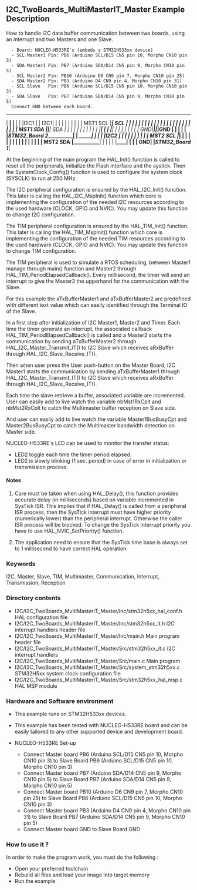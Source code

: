 ## <b>I2C_TwoBoards_MultiMasterIT_Master Example Description</b>
How to handle I2C data buffer communication between two boards, using an interrupt and two Masters and one Slave.

      - Board: NUCLEO-H533RE's (embeds a STM32H533xx device)
      - SCL Master1 Pin: PB6 (Arduino SCL/D15 CN5 pin 10, Morpho CN10 pin 3)
      - SDA Master1 Pin: PB7 (Arduino SDA/D14 CN5 pin 9, Morpho CN10 pin 5)
      - SCL Master2 Pin: PB10 (Arduino D6 CN9 pin 7, Morpho CN10 pin 25)
      - SDA Master2 Pin: PB3 (Arduino D4 CN9 pin 4, Morpho CN10 pin 31)
      - SCL Slave   Pin: PB6 (Arduino SCL/D15 CN5 pin 10, Morpho CN10 pin 3)
      - SDA Slave   Pin: PB7 (Arduino SDA/D14 CN5 pin 9, Morpho CN10 pin 5)
      Connect GND between each board.

   _________________________                       _________________________
  |           ______________|                     |______________           |
  |          |I2C1          |                     |          I2C1|          |
  |          |              |                     |              |          |
  |          |    MST1  SCL |_____________________| SCL          |          |
  |          |              |         |           |              |          |
  |          |              |         |           |              |          |
  |          |              |         |           |              |          |
  |          |    MST1  SDA |_________|___________| SDA          |          |
  |          |              |         |   |       |              |          |
  |          |______________|         |   |       |______________|          |
  |                         |         |   |       |                         |
  |                      GND|_________|___|_______|GND                      |
  |                         |         |   |       |_STM32_Board 2___________|
  |           ______________|         |   |
  |          |I2C2          |         |   |
  |          |              |         |   |
  |          |    MST2  SCL |_________|   |
  |          |              |             |
  |          |              |             |
  |          |              |             |
  |          |    MST2  SDA |_____________|
  |          |              |
  |          |______________|
  |                         |
  |                      GND|
  |_STM32_Board 1___________|

At the beginning of the main program the HAL_Init() function is called to reset all the peripherals, initialize the
Flash interface and the systick. Then the SystemClock_Config() function is used to configure the system clock (SYSCLK)
to run at 250 MHz.

The I2C peripheral configuration is ensured by the HAL_I2C_Init() function. This later is calling the HAL_I2C_MspInit()
function which core is implementing the configuration of the needed I2C resources according to the used hardware (CLOCK,
GPIO and NVIC). You may update this function to change I2C configuration.

The TIM peripheral configuration is ensured by the HAL_TIM_Init() function. This later is calling the HAL_TIM_MspInit()
function which core is implementing the configuration of the needed TIM resources according to the used hardware (CLOCK,
GPIO and NVIC). You may update this function to change TIM configuration.

The TIM peripheral is used to simulate a RTOS scheduling, between Master1 manage through main() function and Master2
through HAL_TIM_PeriodElapsedCallback(). Every millisecond, the timer will send an interrupt to give the Master2 the
upperhand for the communication with the Slave.

For this example the aTxBufferMaster1 and aTxBufferMaster2 are predefined with different text value which can easily
identified through the Terminal IO of the Slave.

In a first step after initialization of I2C Master1, Master2 and Timer.
Each time the timer generate an interrupt, the associated callback HAL_TIM_PeriodElapsedCallback() is called
and a Master2 starts the communication by sending aTxBufferMaster2 through HAL_I2C_Master_Transmit_IT()
to I2C Slave which receives aRxBuffer through HAL_I2C_Slave_Receive_IT().

Then when user press the User push-button on the Master Board, I2C Master1 starts the communication by sending
aTxBufferMaster1 through HAL_I2C_Master_Transmit_IT() to I2C Slave which receives aRxBuffer through
HAL_I2C_Slave_Receive_IT().

Each time the slave retrieve a buffer, associated variable are incremented.
User can easily add to live watch the variable nbMst1RxCplt and nbMst2RxCplt to catch the Multimaster buffer reception
on Slave side.

And user can easily add to live watch the variable Master1BusBusyCpt and Master2BusBusyCpt to catch the Multimaster
bandwidth detection on Master side.

NUCLEO-H533RE's LED can be used to monitor the transfer status:
 - LED2 toggle each time the timer period elapsed.
 - LED2 is slowly blinking (1 sec. period) in case of error in initialization or transmission process.

#### <b>Notes</b>

 1. Care must be taken when using HAL_Delay(), this function provides accurate delay (in milliseconds)
      based on variable incremented in SysTick ISR. This implies that if HAL_Delay() is called from
      a peripheral ISR process, then the SysTick interrupt must have higher priority (numerically lower)
      than the peripheral interrupt. Otherwise the caller ISR process will be blocked.
      To change the SysTick interrupt priority you have to use HAL_NVIC_SetPriority() function.

 2. The application need to ensure that the SysTick time base is always set to 1 millisecond to have correct HAL
      operation.

### <b>Keywords</b>
I2C, Master, Slave, TIM, Multimaster, Communication, Interrupt, Transmission, Reception

### <b>Directory contents</b>
  - I2C/I2C_TwoBoards_MultiMasterIT_Master/Inc/stm32h5xx_hal_conf.h    HAL configuration file
  - I2C/I2C_TwoBoards_MultiMasterIT_Master/Inc/stm32h5xx_it.h          I2C interrupt handlers header file
  - I2C/I2C_TwoBoards_MultiMasterIT_Master/Inc/main.h                  Main program header file
  - I2C/I2C_TwoBoards_MultiMasterIT_Master/Src/stm32h5xx_it.c          I2C interrupt handlers
  - I2C/I2C_TwoBoards_MultiMasterIT_Master/Src/main.c                  Main program
  - I2C/I2C_TwoBoards_MultiMasterIT_Master/Src/system_stm32h5xx.c      STM32H5xx system clock configuration file
  - I2C/I2C_TwoBoards_MultiMasterIT_Master/Src/stm32h5xx_hal_msp.c     HAL MSP module

### <b>Hardware and Software environment</b>

  - This example runs on STM32H533xx devices.

  - This example has been tested with NUCLEO-H533RE board and can be easily tailored to any other supported device and
    development board.

  - NUCLEO-H533RE Set-up
    - Connect Master board PB6 (Arduino SCL/D15 CN5 pin 10, Morpho CN10 pin 3) to Slave Board PB6
      (Arduino SCL/D15 CN5 pin 10, Morpho CN10 pin 3)
    - Connect Master board PB7 (Arduino SDA/D14 CN5 pin 9, Morpho CN10 pin 5) to Slave Board PB7
      (Arduino SDA/D14 CN5 pin 9, Morpho CN10 pin 5)
    - Connect Master board PB10 (Arduino D6 CN9 pin 7, Morpho CN10 pin 25) to Slave Board PB6
      (Arduino SCL/D15 CN5 pin 10, Morpho CN10 pin 3)
    - Connect Master board PB3 (Arduino D4 CN9 pin 4, Morpho CN10 pin 31) to Slave Board PB7
      (Arduino SDA/D14 CN5 pin 9, Morpho CN10 pin 5)
    - Connect Master board GND to Slave Board GND

### <b>How to use it ?</b>

In order to make the program work, you must do the following :
 - Open your preferred toolchain
 - Rebuild all files and load your image into target memory
 - Run the example
